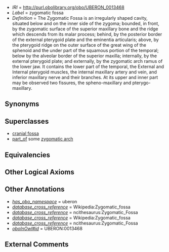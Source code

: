  * *IRI* = http://purl.obolibrary.org/obo/UBERON_0013468
 * *Label* = zygomatic fossa
 * *Definition* = The Zygomatic Fossa is an irregularly shaped cavity, situated below and on the inner side of the zygoma; bounded, in front, by the zygomatic surface of the superior maxillary bone and the ridge which descends from its malar process; behind, by the posterior border of the external pterygoid plate and the eminentia articularis; above, by the pterygoid ridge on the outer surface of the great wing of the sphenoid and the under part of the squamous portion of the temporal; below by the alveolar border of the superior maxilla; internally, by the external pterygoid plate; and externally, by the zygomatic arch ramus of the lower jaw. It contains the lower part of the temporal, the External and Internal pterygoid muscles, the internal maxillary artery and vein, and inferior maxillary nerve and their branches. At its upper and inner part may be observed two fissures, the spheno-maxillary and pterygo-maxillary.

## Synonyms


## Superclasses

 * [cranial fossa](../../UBERON/89/UBERON_0008789.md)
 * [part_of](../../BFO/50/BFO_0000050.md) some [zygomatic arch](../../UBERON/00/UBERON_0002500.md)

## Equivalencies


## Other Logical Axioms


## Other Annotations

 * *[has_obo_namespace](../../ce/oboInOwl#hasOBONamespace.md)* = uberon
 * *[database_cross_reference](../../ef/oboInOwl#hasDbXref.md)* = Wikipedia:Zygomatic_fossa
 * *[database_cross_reference](../../ef/oboInOwl#hasDbXref.md)* = ncithesaurus:Zygomatic_Fossa
 * *[database_cross_reference](../../ef/oboInOwl#hasDbXref.md)* = Wikipedia:Zygomatic_fossa
 * *[database_cross_reference](../../ef/oboInOwl#hasDbXref.md)* = ncithesaurus:Zygomatic_Fossa
 * *[oboInOwl#id](../../id/oboInOwl#id.md)* = UBERON:0013468

## External Comments

